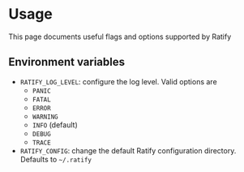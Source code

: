 # Usage

This page documents useful flags and options supported by Ratify

## Environment variables

- `RATIFY_LOG_LEVEL`: configure the log level. Valid options are
  - `PANIC`
  - `FATAL`
  - `ERROR`
  - `WARNING`
  - `INFO` (default)
  - `DEBUG`
  - `TRACE`
- `RATIFY_CONFIG`: change the default Ratify configuration directory. Defaults to `~/.ratify`

